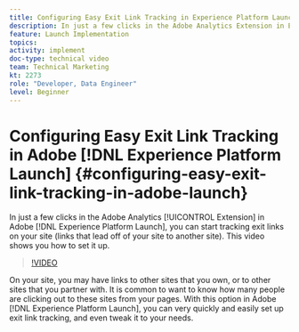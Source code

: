 ```yaml
---
title: Configuring Easy Exit Link Tracking in Experience Platform Launch
description: In just a few clicks in the Adobe Analytics Extension in Experience Platform Launch, you can start tracking exit links on your site (links that lead off of your site to another site). This video shows you how to set it up.
feature: Launch Implementation
topics: 
activity: implement
doc-type: technical video
team: Technical Marketing
kt: 2273
role: "Developer, Data Engineer"
level: Beginner
---
```


# Configuring Easy Exit Link Tracking in Adobe [!DNL Experience Platform Launch] {#configuring-easy-exit-link-tracking-in-adobe-launch}

In just a few clicks in the Adobe Analytics [!UICONTROL Extension] in Adobe [!DNL Experience Platform Launch], you can start tracking exit links on your site (links that lead off of your site to another site). This video shows you how to set it up.

>[!VIDEO](https://video.tv.adobe.com/v/25763/?quality=12)

On your site, you may have links to other sites that you own, or to other sites that you partner with. It is common to want to know how many people are clicking out to these sites from your pages. With this option in Adobe [!DNL Experience Platform Launch], you can very quickly and easily set up exit link tracking, and even tweak it to your needs.
